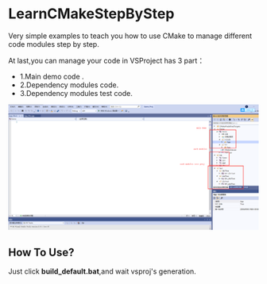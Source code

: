 # LearnCMakeStepByStep

Very simple examples to teach you how to use CMake to manage different code modules step by step.

At last,you can manage your code in VSProject has 3 part：

- 1.Main demo code .
- 2.Dependency modules code.
- 3.Dependency modules test code.

![image](AssetsForRead/Pic1.png)

## How To Use?
Just click **build_default.bat**,and wait vsproj's generation.
